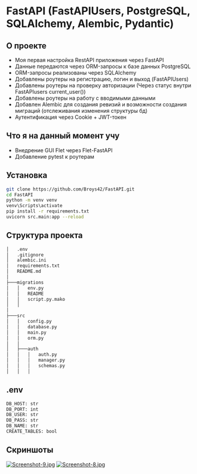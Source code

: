 # FastAPI (FastAPIUsers, PostgreSQL, SQLAlchemy, Alembic, Pydantic)

## О проекте
- Моя первая настройка RestAPI приложения через FastAPI
- Данные передаются через ORM-запросы к базе данных PostgreSQL
- ORM-запросы реализованы через SQLAlchemy
- Добавлены роутеры на регистрацию, логин и выход (FastAPIUsers)
- Добавлены роутеры на проверку авторизации (Через статус внутри FastAPIusers current_user())
- Добавлены роутеры на работу с вводимыми данными
- Добавлен Alembic для создания ревизий и возможности создания миграций (отслеживания изменения структуры бд)
- Аутентификация через Cookie + JWT-токен

## Что я на данный момент учу
- Внедрение GUI Flet через Flet-FastAPI
- Добавление pytest к роутерам

## Установка
```sh
git clone https://github.com/Broys42/FastAPI.git
cd FastAPI
python -m venv venv
venv\Scripts\activate
pip install -r requirements.txt
uvicorn src.main:app --reload
```

## Структура проекта
```sh
│   .env
│   .gitignore
│   alembic.ini
│   requirements.txt
│   README.md
│
├───migrations
│   │   env.py
│   │   README
│   │   script.py.mako
│   │
│
├───src
│   │   config.py
│   │   database.py
│   │   main.py
│   │   orm.py
│   │
│   ├───auth
│   │   │   auth.py
│   │   │   manager.py
│   │   │   schemas.py
│   │   │
```

## .env
```sh
DB_HOST: str
DB_PORT: int
DB_USER: str
DB_PASS: str
DB_NAME: str
CREATE_TABLES: bool
```

## Скриншоты
[![Screenshot-9.jpg](https://i.postimg.cc/Zq5bn2H0/Screenshot-9.jpg)](https://postimg.cc/RW25bPjz)
[![Screenshot-8.jpg](https://i.postimg.cc/sf62WVqy/Screenshot-8.jpg)](https://postimg.cc/s1WydR30)
